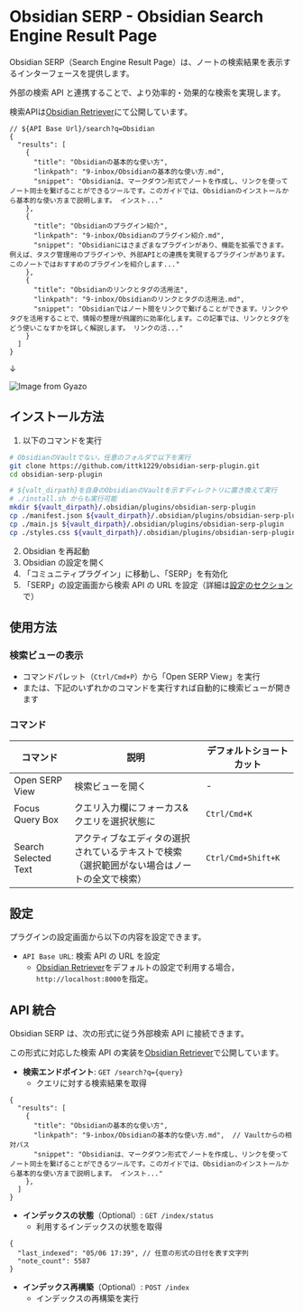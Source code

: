 # Obsidian SERP - Obsidian Search Engine Result Page

Obsidian SERP（Search Engine Result Page）は、ノートの検索結果を表示するインターフェースを提供します。

外部の検索 API と連携することで、より効率的・効果的な検索を実現します。

検索APIは[Obsidian Retriever](https://github.com/ittk1229/obsidian-retriever)にて公開しています。

```jsonc
// ${API Base Url}/search?q=Obsidian
{
  "results": [
    {
      "title": "Obsidianの基本的な使い方",
      "linkpath": "9-inbox/Obsidianの基本的な使い方.md",
      "snippet": "Obsidianは、マークダウン形式でノートを作成し、リンクを使ってノート同士を繋げることができるツールです。このガイドでは、Obsidianのインストールから基本的な使い方まで説明します。 インスト..."
    },
    {
      "title": "Obsidianのプラグイン紹介",
      "linkpath": "9-inbox/Obsidianのプラグイン紹介.md",
      "snippet": "Obsidianにはさまざまなプラグインがあり、機能を拡張できます。例えば、タスク管理用のプラグインや、外部APIとの連携を実現するプラグインがあります。このノートではおすすめのプラグインを紹介します..."
    },
    {
      "title": "Obsidianのリンクとタグの活用法",
      "linkpath": "9-inbox/Obsidianのリンクとタグの活用法.md",
      "snippet": "Obsidianではノート間をリンクで繋げることができます。リンクやタグを活用することで、情報の整理が飛躍的に効率化します。この記事では、リンクとタグをどう使いこなすかを詳しく解説します。 リンクの活..."
    }
  ]
}
```

↓

![Image from Gyazo](https://i.gyazo.com/9deab48b03104d0fb17ab34bd85fb0db.png)

## インストール方法

1. 以下のコマンドを実行

```sh
# ObsidianのVaultでない，任意のフォルダで以下を実行
git clone https://github.com/ittk1229/obsidian-serp-plugin.git
cd obsidian-serp-plugin

# ${valt_dirpath}を自身のObsidianのVaultを示すディレクトリに置き換えて実行
# ./install.sh からも実行可能
mkdir ${vault_dirpath}/.obsidian/plugins/obsidian-serp-plugin
cp ./manifest.json ${vault_dirpath}/.obsidian/plugins/obsidian-serp-plugin
cp ./main.js ${vault_dirpath}/.obsidian/plugins/obsidian-serp-plugin
cp ./styles.css ${vault_dirpath}/.obsidian/plugins/obsidian-serp-plugin
```

2. Obsidian を再起動
3. Obsidian の設定を開く
4. 「コミュニティプラグイン」に移動し、「SERP」を有効化
5. 「SERP」の設定画面から検索 API の URL を設定（詳細は[設定のセクション](#設定)で）

## 使用方法

### 検索ビューの表示

- コマンドパレット（`Ctrl/Cmd+P`）から「Open SERP View」を実行
- または、下記のいずれかのコマンドを実行すれば自動的に検索ビューが開きます

### コマンド

| コマンド             | 説明                                                                                         | デフォルトショートカット |
| -------------------- | -------------------------------------------------------------------------------------------- | ------------------------ |
| Open SERP View       | 検索ビューを開く                                                                             | -                        |
| Focus Query Box      | クエリ入力欄にフォーカス&クエリを選択状態に                                                  | `Ctrl/Cmd+K`             |
| Search Selected Text | アクティブなエディタの選択されているテキストで検索（選択範囲がない場合はノートの全文で検索） | `Ctrl/Cmd+Shift+K`       |

## 設定

プラグインの設定画面から以下の内容を設定できます。

- `API Base URL`: 検索 API の URL を設定
  - [Obsidian Retriever](https://github.com/ittk1229/obsidian-retriever)をデフォルトの設定で利用する場合，`http://localhost:8000`を指定。

## API 統合

Obsidian SERP は、次の形式に従う外部検索 API に接続できます。

この形式に対応した検索 API の実装を[Obsidian Retriever](https://github.com/ittk1229/obsidian-retriever)で公開しています。

- **検索エンドポイント**: `GET /search?q={query}`
  - クエリに対する検索結果を取得

```jsonc
{
  "results": [
    {
      "title": "Obsidianの基本的な使い方",
      "linkpath": "9-inbox/Obsidianの基本的な使い方.md",  // Vaultからの相対パス
      "snippet": "Obsidianは、マークダウン形式でノートを作成し、リンクを使ってノート同士を繋げることができるツールです。このガイドでは、Obsidianのインストールから基本的な使い方まで説明します。 インスト..."
    },
  ]
}
```

- **インデックスの状態**（Optional）: `GET /index/status`
  - 利用するインデックスの状態を取得

```jsonc
{
  "last_indexed": "05/06 17:39", // 任意の形式の日付を表す文字列
  "note_count": 5587
}
```

- **インデックス再構築**（Optional）: `POST /index`
  - インデックスの再構築を実行
